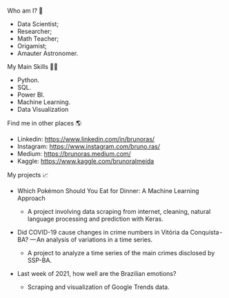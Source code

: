 Who am I? 👦

- Data Scientist;
- Researcher;
- Math Teacher;
- Origamist;
- Amauter Astronomer.

My Main Skills 👩‍💻
- Python.
- SQL.
- Power BI.
- Machine Learning.
- Data Visualization

Find me in other places 🌎
- Linkedin: https://www.linkedin.com/in/brunoras/
- Instagram: https://www.instagram.com/bruno.ras/
- Medium: https://brunoras.medium.com/
- Kaggle: https://www.kaggle.com/brunoralmeida

My projects 📈
- Which Pokémon Should You Eat for Dinner: A Machine Learning Approach
   - A project involving data scraping from internet, cleaning, natural language processing and prediction with Keras.

- Did COVID-19 cause changes in crime numbers in Vitória da Conquista - BA? — An analysis of variations in a time series.
   - A project to analyze a time series of the main crimes disclosed by SSP-BA.

- Last week of 2021, how well are the Brazilian emotions?
   - Scraping and visualization of Google Trends data.




<!---
brunoras/brunoras is a ✨ special ✨ repository because its `README.md` (this file) appears on your GitHub profile.
You can click the Preview link to take a look at your changes.
--->
